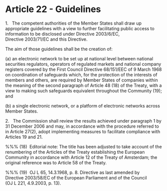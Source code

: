 # Article 22 - Guidelines


1.   The competent authorities of the Member States shall draw up appropriate guidelines with a view to further facilitating public access to information to be disclosed under Directive 2003/6/EC, Directive 2003/71/EC and this Directive.

The aim of those guidelines shall be the creation of:

(a) an electronic network to be set up at national level between national securities regulators, operators of regulated markets and national company registers covered by the First Council Directive 68/151/EEC of 9 March 1968 on coordination of safeguards which, for the protection of the interests of members and others, are required by Member States of companies within the meaning of the second paragraph of Article 48 (18) of the Treaty, with a view to making such safeguards equivalent throughout the Community (19); and

(b) a single electronic network, or a platform of electronic networks across Member States.

2.   The Commission shall review the results achieved under paragraph 1 by 31 December 2006 and may, in accordance with the procedure referred to in Article 27(2), adopt implementing measures to facilitate compliance with Articles 19 and 21.

%%% (18)  Editorial note: The title has been adjusted to take account of the renumbering of the Articles of the Treaty establishing the European Community in accordance with Article 12 of the Treaty of Amsterdam; the original reference was to Article 58 of the Treaty.

%%% (19)  OJ L 65, 14.3.1968, p. 8. Directive as last amended by Directive 2003/58/EC of the European Parliament and of the Council (OJ L 221, 4.9.2003, p. 13).
